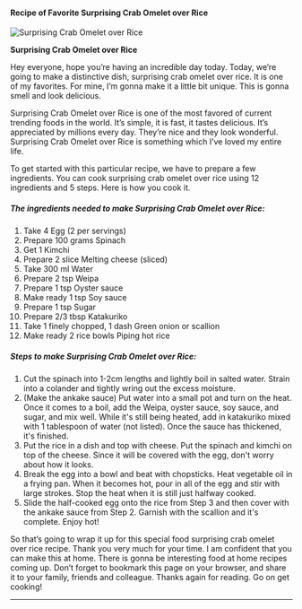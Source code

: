             

#### Recipe of Favorite Surprising Crab Omelet over Rice

![Surprising Crab Omelet over Rice](https://img-global.cpcdn.com/recipes/4542444122144768/751x532cq70/surprising-crab-omelet-over-rice-recipe-main-photo.jpg)

**Surprising Crab Omelet over Rice**

Hey everyone, hope you’re having an incredible day today. Today, we’re going to make a distinctive dish, surprising crab omelet over rice. It is one of my favorites. For mine, I’m gonna make it a little bit unique. This is gonna smell and look delicious.

Surprising Crab Omelet over Rice is one of the most favored of current trending foods in the world. It’s simple, it is fast, it tastes delicious. It’s appreciated by millions every day. They’re nice and they look wonderful. Surprising Crab Omelet over Rice is something which I’ve loved my entire life.

To get started with this particular recipe, we have to prepare a few ingredients. You can cook surprising crab omelet over rice using 12 ingredients and 5 steps. Here is how you cook it.

##### The ingredients needed to make Surprising Crab Omelet over Rice:

1.  Take 4 Egg (2 per servings)
2.  Prepare 100 grams Spinach
3.  Get 1 Kimchi
4.  Prepare 2 slice Melting cheese (sliced)
5.  Take 300 ml Water
6.  Prepare 2 tsp Weipa
7.  Prepare 1 tsp Oyster sauce
8.  Make ready 1 tsp Soy sauce
9.  Prepare 1 tsp Sugar
10.  Prepare 2/3 tbsp Katakuriko
11.  Take 1 finely chopped, 1 dash Green onion or scallion
12.  Make ready 2 rice bowls Piping hot rice

##### Steps to make Surprising Crab Omelet over Rice:

1.  Cut the spinach into 1-2cm lengths and lightly boil in salted water. Strain into a colander and tightly wring out the excess moisture.
2.  (Make the ankake sauce) Put water into a small pot and turn on the heat. Once it comes to a boil, add the Weipa, oyster sauce, soy sauce, and sugar, and mix well. While it's still being heated, add in katakuriko mixed with 1 tablespoon of water (not listed). Once the sauce has thickened, it's finished.
3.  Put the rice in a dish and top with cheese. Put the spinach and kimchi on top of the cheese. Since it will be covered with the egg, don't worry about how it looks.
4.  Break the egg into a bowl and beat with chopsticks. Heat vegetable oil in a frying pan. When it becomes hot, pour in all of the egg and stir with large strokes. Stop the heat when it is still just halfway cooked.
5.  Slide the half-cooked egg onto the rice from Step 3 and then cover with the ankake sauce from Step 2. Garnish with the scallion and it's complete. Enjoy hot!

So that’s going to wrap it up for this special food surprising crab omelet over rice recipe. Thank you very much for your time. I am confident that you can make this at home. There is gonna be interesting food at home recipes coming up. Don’t forget to bookmark this page on your browser, and share it to your family, friends and colleague. Thanks again for reading. Go on get cooking!

* * *